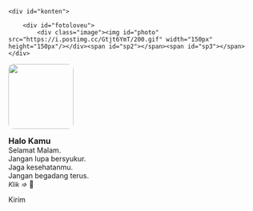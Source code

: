 <html>
<meta charset='UTF-8' />
<meta content='width=device-width, initial-scale=1, user-scalable=1, minimum-scale=1, maximum-scale=5' name='viewport' />
<meta
 content='IE=edge' http-equiv='X-UA-Compatible' />
<link rel="preconnect" href="https://fonts.googleapis.com">
<link rel="preconnect" href="https://fonts.gstatic.com" crossorigin>
<link href="https://fonts.googleapis.com/css2?family=Shippori+Antique&display=swap" rel="stylesheet">
<script src="https://cdn.jsdelivr.net/npm/sweetalert2@11.0.19/dist/sweetalert2.all.min.js">

</script>
<script src="https://kit.fontawesome.com/4f3ce16e3e.js" crossorigin="anonymous">

</script>
<link href="https://gdmorning.likeadream.repl.co/style.css" rel="stylesheet" type="text/css" />
<script src="https://gdmorning.likeadream.repl.co/script.js">

</script>

<head>
	<!-- 
This code was made angga.putra3781!
Instagram: @angga.putra3781
Telegram: @Revfliy
-->
</head>

<body>


	<div id="konten">

		<div id="fotoloveu">
			<div class="image"><img id="photo" src="https://i.postimg.cc/Gtjt6YmT/200.gif" width="150px" height="150px"/></div><span id="sp2"></span><span id="sp3"></span></div>

<div id="ftawal"><div class="image">
<img src="https://i.postimg.cc/nrXnY0xL/santuyy.gif" style="border-radius:10px" width="130px" height="130px"/></div></div>

<div id='subkonten'>
<p class='catatan sek' data-text='&#9829;'>
<b style="font-size:1rem">Halo Kamu</b><br>
Selamat Malam. <br>
Jangan lupa bersyukur. <br>
Jaga kesehatanmu. <br>
Jangan begadang terus.
<br>
<i style="font-size:.80rem">Klik  =></i>
<label onClick="expl()">&#128157;</label>
</p>
</div>

<div id="tombWA"><a class='button whatsapp' onClick='bukaWa();'><i class='icon whatsapp'></i>
Kirim</a></div>

</div>

<script> 
function play() {
//Link Audio Bisa Diganti
  var audio = new Audio('https://www.mboxdrive.com/01.mp3');audio.play();} 
//Teks klik love
var a=0,finish;
finish = "Selamat Beristirahat!";
//Teks klik love
var i=0,finish2;
finish2 = "Tidur ya, pulihkan tenagamu. Besok kamu harus semangat lagi :)";          
//Pesan WhatsApp
 function bukaWa(){window.location = "https://api.whatsapp.com/send?phone=&text=Good Night too" + "%0A%0A" + "- " + dateTime;} 
</script>
 
<script type="text/javascript">            
            var today = new Date();var date = today.getDate()+'/'+(today.getMonth()+1)+'/'+today.getFullYear()+'.';var dateTime = date;
            const swals = Swal.mixin({
                allowOutsideClick: false,
            });
            async function mulai(){
                await swals.fire('Special for you');
                setTimeout(showDiv, 900);play();                                      
            }            
            mulai();
</script>
<script>
const body = document.querySelector("body");
function createHeart() {
    const heart = document.createElement("div");
    heart.className = "fas fa-heart";
    heart.style.left = (Math.random() * 90)+"vw";
    heart.style.animationDuration = (Math.random()*3)+2+"s"
    body.appendChild(heart);
}
setInterval(function name(params) {
    var heartArr = document.querySelectorAll(".fa-heart")
    if (heartArr.length > 100) {
       heartArr[0].remove()
    }
},100)
</script>
</body>
</html>
